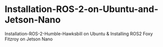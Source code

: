 # Installation-ROS-2-on-Ubuntu-and-Jetson-Nano
Installation-ROS-2-Humble-Hawksbill on Ubuntu &amp; Installing ROS2 Foxy Fitzroy on Jetson Nano
